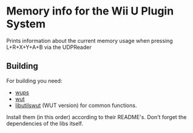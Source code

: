 # Memory info for the Wii U Plugin System

Prints information about the current memory usage when pressing L+R+X+Y+A+B via the UDPReader

## Building

For building you need: 
- [wups](https://github.com/Maschell/WiiUPluginSystem)
- [wut](https://github.com/decaf-emu/wut)
- [libutilswut](https://github.com/Maschell/libutils/tree/wut) (WUT version) for common functions.


Install them (in this order) according to their README's. Don't forget the dependencies of the libs itself.
